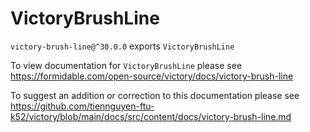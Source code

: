 # VictoryBrushLine

`victory-brush-line@^30.0.0` exports `VictoryBrushLine`

To view documentation for `VictoryBrushLine` please see https://formidable.com/open-source/victory/docs/victory-brush-line

To suggest an addition or correction to this documentation please see https://github.com/tiennguyen-ftu-k52/victory/blob/main/docs/src/content/docs/victory-brush-line.md